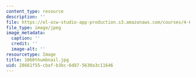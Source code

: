 ```yaml
---
content_type: resource
description: ''
file: https://ol-ocw-studio-app-production.s3.amazonaws.com/courses/4-614-religious-architecture-and-islamic-cultures-fall-2002/28661f55cbafb3bc6d875630a3c11646_1060thumbnail.jpg
file_type: image/jpeg
image_metadata:
  caption: ''
  credit: ''
  image-alt: ''
resourcetype: Image
title: 1060thumbnail.jpg
uid: 28661f55-cbaf-b3bc-6d87-5630a3c11646
---
```

